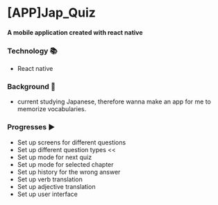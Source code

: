 # [APP]Jap_Quiz

#### A mobile application created with react native

### Technology :books:
- React native

### Background :sunrise_over_mountains:
- current studying Japanese, therefore wanna make an app for me to memorize vocabularies.

### Progresses :arrow_forward:
- Set up screens for different questions
- Set up different question types << 
- Set up mode for next quiz
- Set up mode for selected chapter
- Set up history for the wrong answer
- Set up verb translation
- Set up adjective translation
- Set up user interface

